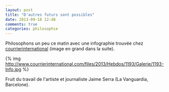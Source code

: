 ```yaml
---
layout: post
title: "D'autres futurs sont possibles"
date: 2013-09-18 12:48
comments: true
categories: philosophie
---
```


Philosophons un peu ce matin avec une infographie trouvée chez [courrierinternational](http://www.courrierinternational.com/article/2013/09/17/d-autres-futurs-sont-possibles) (image en grand dans la suite).

<!--more-->

{% img http://www.courrierinternational.com/files/2013/Hebdos/1193/Galerie/1193-Info.jpg %}

Fruit du travail de l'artiste et journaliste Jaime Serra (La Vanguardia, Barcelone).
